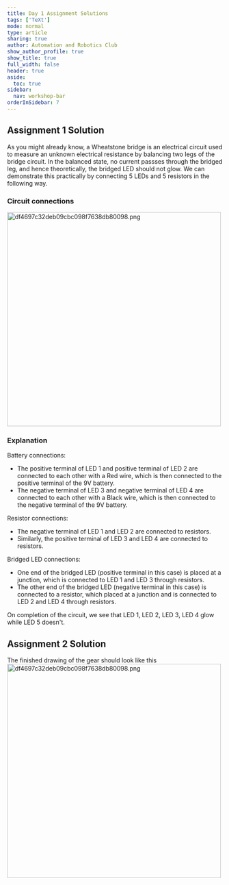 ```yaml
---
title: Day 1 Assignment Solutions
tags: ['TeXt']
mode: normal
type: article
sharing: true
author: Automation and Robotics Club
show_author_profile: true
show_title: true
full_width: false
header: true
aside:
  toc: true
sidebar:
  nav: workshop-bar
orderInSidebar: 7
---
```


<TOCInline toc={props.toc} toHeading={3} asDisclosure />

## Assignment 1 Solution

As you might already know, a Wheatstone bridge is an electrical circuit used to measure an unknown electrical resistance by balancing two legs of the bridge circuit.
In the balanced state, no current passses through the bridged leg, and hence theoretically, the bridged LED should not glow. We can demonstrate this practically by connecting 5 LEDs and 5 resistors in the following way.

### Circuit connections

<Image src="/static/images/resources/Day1_Assignment/4.png" alt="df4697c32deb09cbc098f7638db80098.png" width="500" height="500" className="jop-noMdConv" />

### Explanation

Battery connections:

- The positive terminal of LED 1 and positive terminal of LED 2 are connected to each other with a Red wire, which is then connected to the positive terminal of the 9V battery.
- The negative terminal of LED 3 and negative terminal of LED 4 are connected to each other with a Black wire, which is then connected to the negative terminal of the 9V battery.

Resistor connections:

- The negative terminal of LED 1 and LED 2 are connected to resistors.
- Similarly, the positive terminal of LED 3 and LED 4 are connected to resistors.

Bridged LED connections:

- One end of the bridged LED (positive terminal in this case) is placed at a junction, which is connected to LED 1 and LED 3 through resistors.
- The other end of the bridged LED (negative terminal in this case) is connected to a resistor, which placed at a junction and is connected to LED 2 and LED 4 through resistors.

On completion of the circuit, we see that LED 1, LED 2, LED 3, LED 4 glow while LED 5 doesn't.

## Assignment 2 Solution

<EmbedItem url='https://www.youtube.com/embed/zUeYGrADu3M' />

The finished drawing of the gear should look like this
<Image src="/static/images/resources/Day1_Assignment/5.png" alt="df4697c32deb09cbc098f7638db80098.png" width="500" height="500" className="jop-noMdConv" />
